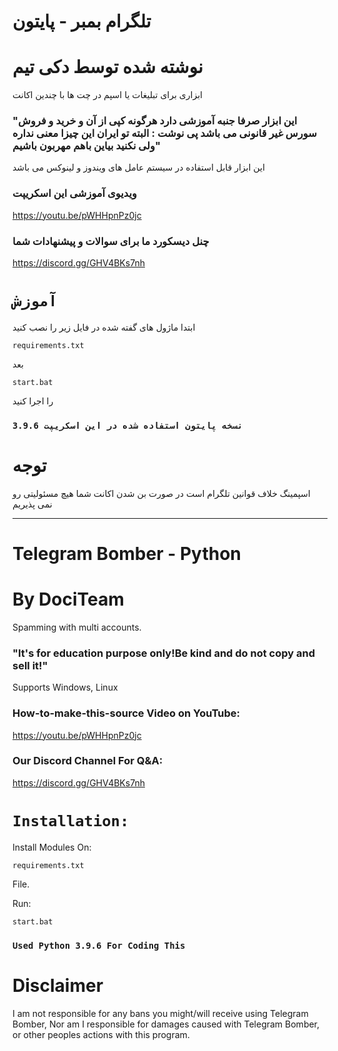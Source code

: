# تلگرام بمبر - پایتون

# نوشته شده توسط دکی تیم

ابزاری برای تبلیغات یا اسپم در چت ها با چندین اکانت

### "این ابزار صرفا جنبه آموزشی دارد هرگونه کپی از آن و خرید و فروش سورس غیر قانونی می باشد پی نوشت : البته تو ایران این چیزا معنی نداره ولی نکنید بیاین باهم مهربون باشیم"


این ابزار قابل استفاده در سیستم عامل های ویندوز و لینوکس می باشد

### ویدیوی آموزشی این اسکریپت

https://youtu.be/pWHHpnPz0jc

### چنل دیسکورد ما برای سوالات و پیشنهادات شما

https://discord.gg/GHV4BKs7nh



# `آموزش`

ابتدا ماژول های گفته شده در فایل زیر را نصب کنید 

`requirements.txt`

بعد

`start.bat`

را اجرا کنید


### `نسخه پایتون استفاده شده در این اسکریپت 3.9.6`


# **توجه**

اسپمینگ خلاف قوانین تلگرام است در صورت بن شدن اکانت شما هیچ مسئولیتی رو نمی پذیریم

---------------------------------------------------------------------------------------

# Telegram Bomber - Python

# By DociTeam

Spamming with multi accounts.

### "It's for education purpose only!Be kind and do not copy and sell it!"


Supports Windows, Linux

### How-to-make-this-source Video on YouTube:

https://youtu.be/pWHHpnPz0jc

### Our Discord Channel For Q&A:

https://discord.gg/GHV4BKs7nh



# `Installation:`

Install Modules On:

`requirements.txt`

File.

Run:

`start.bat`


### `Used Python 3.9.6 For Coding This`


# **Disclaimer**

I am not responsible for any bans you might/will receive using Telegram Bomber, Nor am I responsible for damages caused with Telegram Bomber, or other peoples actions with this program.


